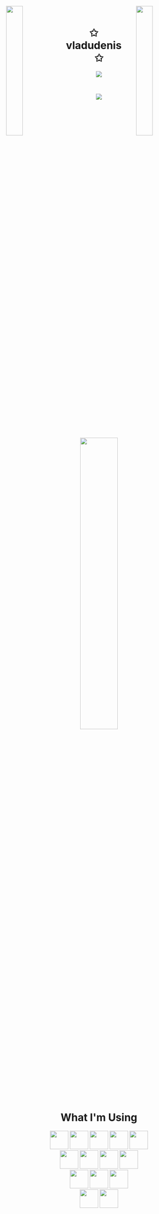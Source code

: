 <img align="left" src="https://user-images.githubusercontent.com/65187002/144930161-2f783401-8d27-4fdf-a2f7-cc0ba32f1f1f.gif" width="30%" style="display:inline;"><img align="right" src="https://user-images.githubusercontent.com/65187002/144930161-2f783401-8d27-4fdf-a2f7-cc0ba32f1f1f.gif" width="30%" style="display:inline;">
<br>
<p align="center">
    <h1 align="center">✩&emsp;vladudenis&emsp;✩</h1>
</p>
<p align="center">
    <img src="https://readme-typing-svg.herokuapp.com/?lines=Hi+there!;Welcome+to+my+profile!;Have+a+look+around!&font=Fira%20Code&color=%23D62F79&center=true&width=280&height=50">
</p>
<br>
<p align="center">
    <img id="preview" src="https://komarev.com/ghpvc/?username=vladudenis&color=grey">
</p>
<p align="center">
    <a href="https://github.com/vladudenis"><img width="45%" src="https://github-readme-stats.vercel.app/api/top-langs/?username=vladudenis&theme=transparent&hide=html,css,scss,cmake,handlebars&layout=compact&langs_count=6&hide_title=true"></a>
</p>
<br>
<div align="center">
    <h1 align="center">What I'm Using</h1>
    <div>
        <code><a href="https://www.typescript.org/" target="_blank"><img height="50" src="https://www.vectorlogo.zone/logos/typescriptlang/typescriptlang-ar21.svg"></a></code>
        <code><a href="https://developer.mozilla.org/en-US/docs/Web/JavaScript" target="_blank"><img height="50" src="https://www.vectorlogo.zone/logos/javascript/javascript-ar21.svg"></a></code>
        <code><a href="https://www.nodejs.org/" target="_blank"><img height="50" src="https://www.vectorlogo.zone/logos/nodejs/nodejs-ar21.svg"></a></code>
        <code><a href="https://www.react.dev/" target="_blank"><img height="50" src="https://www.vectorlogo.zone/logos/reactjs/reactjs-ar21.svg"></a></code>
        <code><a href="https://www.vuejs.org/" target="_blank"><img height="50" src="https://www.vectorlogo.zone/logos/vuejs/vuejs-ar21.svg"></a></code>
    </div>
    <div>
        <code><a href="https://www.python.org/" target="_blank"><img height="50" src="https://www.vectorlogo.zone/logos/python/python-ar21.svg"></a></code>
        <code><a href="https://www.tensorflow.org/" target="_blank"><img height="50" src="https://www.vectorlogo.zone/logos/tensorflow/tensorflow-ar21.svg"></a></code>
        <code><a href="https://www.pytorch.org/" target="_blank"><img height="50" src="https://www.vectorlogo.zone/logos/pytorch/pytorch-ar21.svg"></a></code>
        <code><a href="https://www.numpy.org/" target="_blank"><img height="50" src="https://www.vectorlogo.zone/logos/numpy/numpy-ar21.svg"></a></code>
    </div>
    <div>
        <code><a href="https://www.java.com/" target="_blank"><img height="50" src="https://www.vectorlogo.zone/logos/java/java-ar21.svg"></a></code>
        <code><a href="https://learn.microsoft.com/en-us/dotnet/csharp/" target="_blank"><img height="50" src="https://github.com/detain/svg-logos/blob/master/svg/c/c--4.svg"></a></code>
        <code><a href="https://www.unity.com/" target="_blank"><img height="50" src="https://www.vectorlogo.zone/logos/unity3d/unity3d-ar21.svg"></a></code>
    </div>
    <div>
        <code><a href="https://aws.amazon.com/" target="_blank"><img height="50" src="https://www.vectorlogo.zone/logos/amazon_aws/amazon_aws-ar21.svg"></a></code>
        <code><a href="https://docker.com/" target="_blank"><img height="50" src="https://www.vectorlogo.zone/logos/docker/docker-ar21.svg"></a></code>
    </div>
</div>

<!--
**vladudenis/vladudenis** is a ✨ _special_ ✨ repository because its `README.md` (this file) appears on your GitHub profile.

Here are some ideas to get you started:

- 🔭 I’m currently working on ...
- 🌱 I’m currently learning ...
- 👯 I’m looking to collaborate on ...
- 🤔 I’m looking for help with ...
- 💬 Ask me about ...
- 📫 How to reach me: ...
- 😄 Pronouns: ...
- ⚡ Fun fact: ...
-->
